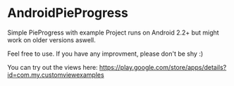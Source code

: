 AndroidPieProgress
==================
Simple PieProgress with example
Project runs on Android 2.2+ but might work on older versions aswell.

Feel free to use.
If you have any improvment, please don't be shy :)

You can try out the views here: https://play.google.com/store/apps/details?id=com.my.customviewexamples
